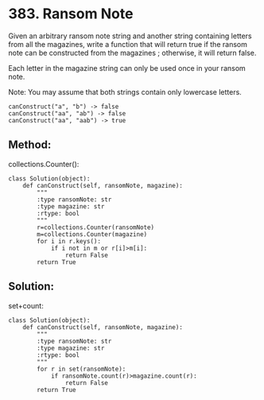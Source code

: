 # 383. Ransom Note

Given an arbitrary ransom note string and another string containing letters from all the magazines, write a function that will return true if the ransom note can be constructed from the magazines ; otherwise, it will return false.

Each letter in the magazine string can only be used once in your ransom note.

Note:
You may assume that both strings contain only lowercase letters.

    canConstruct("a", "b") -> false
    canConstruct("aa", "ab") -> false
    canConstruct("aa", "aab") -> true
    
## Method:

collections.Counter():

    class Solution(object):
        def canConstruct(self, ransomNote, magazine):
            """
            :type ransomNote: str
            :type magazine: str
            :rtype: bool
            """
            r=collections.Counter(ransomNote)
            m=collections.Counter(magazine)
            for i in r.keys():
                if i not in m or r[i]>m[i]:
                    return False
            return True
            
## Solution:

set+count:

    class Solution(object):
        def canConstruct(self, ransomNote, magazine):
            """
            :type ransomNote: str
            :type magazine: str
            :rtype: bool
            """
            for r in set(ransomNote):
                if ransomNote.count(r)>magazine.count(r):
                    return False
            return True